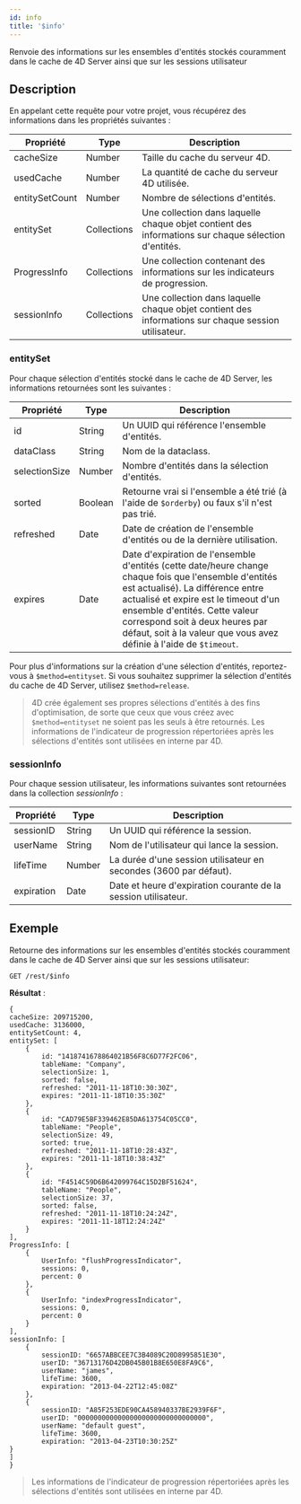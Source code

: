 ```yaml
---
id: info
title: '$info'
---
```


Renvoie des informations sur les ensembles d'entités stockés couramment dans le cache de 4D Server ainsi que sur les sessions utilisateur

## Description
En appelant cette requête pour votre projet, vous récupérez des informations dans les propriétés suivantes :

| Propriété      | Type        | Description                                                                                         |
| -------------- | ----------- | --------------------------------------------------------------------------------------------------- |
| cacheSize      | Number      | Taille du cache du serveur 4D.                                                                      |
| usedCache      | Number      | La quantité de cache du serveur 4D utilisée.                                                        |
| entitySetCount | Number      | Nombre de sélections d'entités.                                                                     |
| entitySet      | Collections | Une collection dans laquelle chaque objet contient des informations sur chaque sélection d'entités. |
| ProgressInfo   | Collections | Une collection contenant des informations sur les indicateurs de progression.                       |
| sessionInfo    | Collections | Une collection dans laquelle chaque objet contient des informations sur chaque session utilisateur. |

### entitySet
Pour chaque sélection d'entités stocké dans le cache de 4D Server, les informations retournées sont les suivantes :


| Propriété     | Type    | Description                                                                                                                                                                                                                                                                                                                   |
| ------------- | ------- | ----------------------------------------------------------------------------------------------------------------------------------------------------------------------------------------------------------------------------------------------------------------------------------------------------------------------------- |
| id            | String  | Un UUID qui référence l'ensemble d'entités.                                                                                                                                                                                                                                                                                   |
| dataClass     | String  | Nom de la dataclass.                                                                                                                                                                                                                                                                                                          |
| selectionSize | Number  | Nombre d'entités dans la sélection d'entités.                                                                                                                                                                                                                                                                                 |
| sorted        | Boolean | Retourne vrai si l'ensemble a été trié (à l'aide de `$orderby`) ou faux s'il n'est pas trié.                                                                                                                                                                                                                                  |
| refreshed     | Date    | Date de création de l'ensemble d'entités ou de la dernière utilisation.                                                                                                                                                                                                                                                       |
| expires       | Date    | Date d'expiration de l'ensemble d'entités (cette date/heure change chaque fois que l'ensemble d'entités est actualisé). La différence entre actualisé et expire est le timeout d'un ensemble d'entités. Cette valeur correspond soit à deux heures par défaut, soit à la valeur que vous avez définie à l'aide de `$timeout`. |

Pour plus d'informations sur la création d'une sélection d'entités, reportez-vous à `$method=entityset`. Si vous souhaitez supprimer la sélection d'entités du cache de 4D Server, utilisez `$method=release`.
> 4D crée également ses propres sélections d'entités à des fins d'optimisation, de sorte que ceux que vous créez avec `$method=entityset` ne soient pas les seuls à être retournés.
> Les informations de l'indicateur de progression répertoriées après les sélections d'entités sont utilisées en interne par 4D.

### sessionInfo

Pour chaque session utilisateur, les informations suivantes sont retournées dans la collection *sessionInfo* :

| Propriété  | Type   | Description                                                       |
| ---------- | ------ | ----------------------------------------------------------------- |
| sessionID  | String | Un UUID qui référence la session.                                 |
| userName   | String | Nom de l'utilisateur qui lance la session.                        |
| lifeTime   | Number | La durée d'une session utilisateur en secondes (3600 par défaut). |
| expiration | Date   | Date et heure d'expiration courante de la session utilisateur.    |

## Exemple

Retourne des informations sur les ensembles d'entités stockés couramment dans le cache de 4D Server ainsi que sur les sessions utilisateur:

`GET /rest/$info`

**Résultat** :

```
{
cacheSize: 209715200,
usedCache: 3136000,
entitySetCount: 4,
entitySet: [
    {
        id: "1418741678864021B56F8C6D77F2FC06",
        tableName: "Company",
        selectionSize: 1,
        sorted: false,
        refreshed: "2011-11-18T10:30:30Z",
        expires: "2011-11-18T10:35:30Z"
    },
    {
        id: "CAD79E5BF339462E85DA613754C05CC0",
        tableName: "People",
        selectionSize: 49,
        sorted: true,
        refreshed: "2011-11-18T10:28:43Z",
        expires: "2011-11-18T10:38:43Z"
    },
    {
        id: "F4514C59D6B642099764C15D2BF51624",
        tableName: "People",
        selectionSize: 37,
        sorted: false,
        refreshed: "2011-11-18T10:24:24Z",
        expires: "2011-11-18T12:24:24Z"
    }
],
ProgressInfo: [
    {
        UserInfo: "flushProgressIndicator",
        sessions: 0,
        percent: 0
    },
    {
        UserInfo: "indexProgressIndicator",
        sessions: 0,
        percent: 0
    }
],
sessionInfo: [ 
    {
        sessionID: "6657ABBCEE7C3B4089C20D8995851E30",
        userID: "36713176D42DB045B01B8E650E8FA9C6",
        userName: "james",
        lifeTime: 3600,
        expiration: "2013-04-22T12:45:08Z"
    },
    {
        sessionID: "A85F253EDE90CA458940337BE2939F6F",
        userID: "00000000000000000000000000000000",
        userName: "default guest",
        lifeTime: 3600,
        expiration: "2013-04-23T10:30:25Z"
}
]
}
```
> Les informations de l'indicateur de progression répertoriées après les sélections d'entités sont utilisées en interne par 4D.